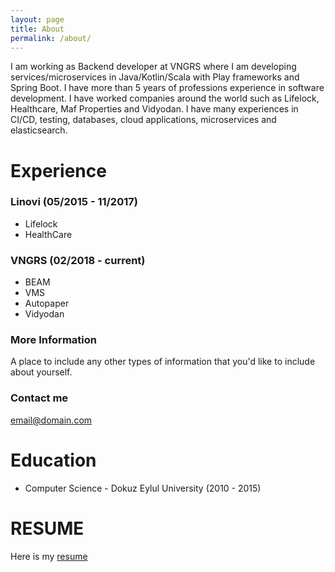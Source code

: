 ```yaml
---
layout: page
title: About
permalink: /about/
---
```




I am working as Backend developer at VNGRS where I am developing services/microservices in Java/Kotlin/Scala with Play frameworks and Spring Boot. I have more than 5 years of professions experience in software development. I have worked companies around the world such as Lifelock, Healthcare, Maf Properties and Vidyodan. I have many experiences in CI/CD, testing, databases, cloud applications, microservices and elasticsearch.

# Experience

### Linovi (05/2015 - 11/2017)

* Lifelock
* HealthCare

### VNGRS (02/2018 - current)

* BEAM
* VMS
* Autopaper
* Vidyodan

### More Information

A place to include any other types of information that you'd like to include about yourself.

### Contact me

[email@domain.com](mailto:email@domain.com)

# Education

* Computer Science - Dokuz Eylul University (2010 - 2015)

# RESUME

Here is my [resume](/CV_MURAT_AYAZ.pdf)